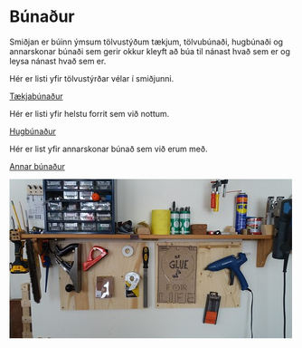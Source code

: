 # Búnaður

Smiðjan er búinn ýmsum tölvustýðum tækjum, tölvubúnaði, hugbúnaði og annarskonar búnaði sem gerir okkur kleyft að búa til nánast hvað sem er og leysa nánast hvað sem er.

Hér er listi yfir tölvustýrðar vélar í smiðjunni.

[Tækjabúnaður](taeki.md)

Hér er listi yfir helstu forrit sem við nottum.

[Hugbúnaður](hugbunadur.md)

Hér er list yfir annarskonar búnað sem við erum með.

[Annar búnaður](verkbunadur.md)

![verkfæri](../assets/img/smidja/verkfaeri.jpg)